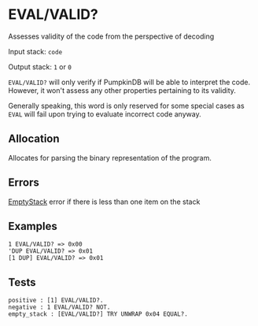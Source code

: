 # EVAL/VALID?

Assesses validity of the code from the perspective of decoding

Input stack: `code`

Output stack: `1` or `0`

`EVAL/VALID?` will only verify if PumpkinDB will be able to
interpret the code. However, it won't assess any other properties
pertaining to its validity.

Generally speaking, this word is only reserved for
some special cases as `EVAL` will fail upon trying to
evaluate incorrect code anyway.

## Allocation

Allocates for parsing the binary representation of the program.

## Errors

[EmptyStack](./ERRORS/EmptyStack.md) error if there is less than
one item on the stack

## Examples

```
1 EVAL/VALID? => 0x00
'DUP EVAL/VALID? => 0x01
[1 DUP] EVAL/VALID? => 0x01
```

## Tests

```test
positive : [1] EVAL/VALID?.
negative : 1 EVAL/VALID? NOT.
empty_stack : [EVAL/VALID?] TRY UNWRAP 0x04 EQUAL?. 
```